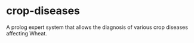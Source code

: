 # crop-diseases
A prolog expert system that allows the diagnosis of various crop diseases affecting Wheat.
